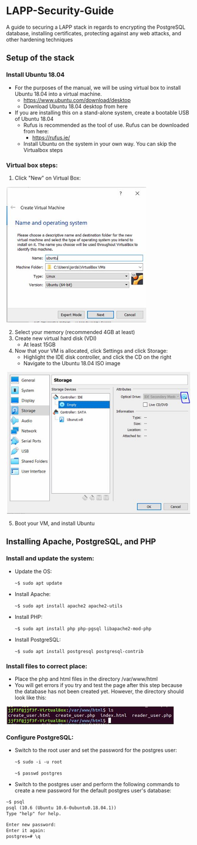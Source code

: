 # LAPP-Security-Guide
A guide to securing a LAPP stack in regards to encrypting the PostgreSQL database, installing certificates, protecting against any web attacks, and other hardening techniques

## Setup of the stack
### Install Ubuntu 18.04	
* For the purposes of the manual, we will be using virtual box to install Ubuntu 18.04 into a virtual machine.
  * https://www.ubuntu.com/download/desktop
  * Download Ubuntu 18.04 desktop from here
* If you are installing this on a stand-alone system, create a bootable USB of Ubuntu 18.04
  * Rufus is recommended as the tool of use. Rufus can be downloaded from here:
    * https://rufus.ie/
  * Install Ubuntu on the system in your own way. You can skip the Virtualbox steps
### Virtual box steps:
1. Click "New" on Virtual Box:

![](screenshots/CreateNewVM.JPG)

2. Select your memory (recommended 4GB at least)
3. Create new virtual hard disk (VDI)
   - At least 15GB
4. Now that your VM is allocated, click Settings and click Storage:
   - Highlight the IDE disk controller, and click the CD on the right
   - Navigate to the Ubuntu 18.04 ISO image

![](screenshots/selectcd.JPG)

   
5. Boot your VM, and install Ubuntu

## Installing Apache, PostgreSQL, and PHP

### Install and update the system:
- Update the OS:

	```~$ sudo apt update```
		
- Install Apache:

	```~$ sudo apt install apache2 apache2-utils```
		
- Install PHP:

	```~$ sudo apt install php php-pgsql libapache2-mod-php```
	
- Install PostgreSQL:

	```~$ sudo apt install postgresql postgresql-contrib```

### Install files to correct place:
* Place the php and html files in the directory /var/www/html
* You will get errors if you try and test the page after this step because the database has not been created yet. However, the directory should look like this:

![](screenshots/installfilestocorrectplace.JPG)

### Configure PostgreSQL:
* Switch to the root user and set the password for the postgres user:
	
	```~$ sudo -i -u root```
	
	```~$ passwd postgres```
	

* Switch to the postgres user and perform the following commands to create a new password for the default postgres user's database:
```
~$ psql
psql (10.6 (Ubuntu 10.6-0ubuntu0.18.04.1))
Type "help" for help.
```
	
```postgres=# \password postgres
Enter new password:
Enter it again:
postgres=# \q
```
	





